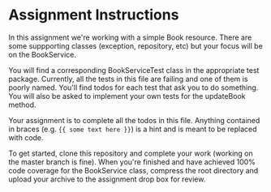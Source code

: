 # Assignment Instructions

In this assignment we're working with a simple Book resource. There are some suppporting classes (exception, repository, etc)
but your focus will be on the BookService.

You will find a corresponding BookServiceTest class in the appropriate test package. Currently, all the tests in
this file are failing and one of them is poorly named. You'll find todos for each test that ask you to do something.
You will also be asked to implement your own tests for the updateBook method.

Your assignment is to complete all the todos in this file. Anything contained in braces (e.g. `{{ some text here }}`) is
a hint and is meant to be replaced with code.

To get started, clone this repository and complete your work (working on the master branch is fine).
When you're finished and have achieved 100% code coverage for the BookService class, compress the root directory and
upload your archive to the assignment drop box for review.


